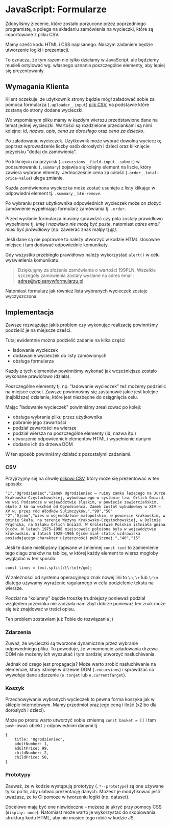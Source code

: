 # JavaScript: Formularze

Zdobyliśmy zlecenie, które zostało porzucone przez poprzedniego programistę, a polega na składaniu zamówienia na wycieczki, które są importowane z pliku CSV.

Mamy cześć kodu HTML i CSS napisanego. Naszym zadaniem będzie utworzenie logiki i prezentacji. 

To oznacza, że tym razem nie tylko działamy w JavaScript, ale będziemy musieli ostylować wg. własnego uznania poszczególne elementy, aby lepiej się prezentowanły.

## Wymagania Klienta

Klient oczekuje, że użytkownik strony będzie mógł załadować sobie za pomoca formularza (`.uploader__input`) [plik CSV](https://pl.wikipedia.org/wiki/CSV_(format_pliku)), na podstawie które zostaną do strony dodane wycieczki.

We wspomianym pliku mamy w każdym wierszu przedstawione dane na temat jednej wycieczki. Wartości są rozdzielone przeciankami są nimi kolejno: *id*, *nazwa*, *opis*, *cena za dorosłego* oraz *cena za dziecko*.

Po załadowaniu wycieczek. Użytkownik może wybrać dowolną wycieczkę poprzez wprowadzenie liczby osób dorosłych i dzieci oraz kliknięcie przycisku "dodaj do zamówienia".

Po kliknięciu na przycisk (`.excursions__field-input--submit`) w podsumowaniu (`.summary`) pojawia się kolejny element na liscie, który zawiera wybrane elmenty. Jednocześnie cena za całość (`.order__total-price-value`) ulega zmianie.

Każda zamówienona wycieczka może zostać usunięta z listy klikając w odpowiedni element tj. `.summary__btn-remove`.

Po wybraniu przez użytkownika odpowiednich wycieczek może on złożyć zamówienie wypełniając formularz zamówiania tj. `.order`.

Przed wysłanie formularza musimy sprawdzić czy pola zostały prawidłowo wypełnione tj. *Imię i nazwisko nie możę być puste*, natomiast *adres email musi być prawidłowy* (np. zawierać znak małpy tj *@)*.

Jeśli dane są nie poprawne to należy utworzyć w kodzie HTML stosowne miejsce i tam dodawać odpowiednie komunikaty.

Gdy wszystko przebiegło prawidłowo należy wykorzystać `alert()` w celu wyświetlenia komunikatu: 

> Dziękujęmy za złożenie zamówienia o wartości 199PLN. Wszelkie szczegóły zamówienia zostały wysłane na adres email: adres@wpisanywformularzu.pl.

Natomiast formularz jak również lista wybranych wycieczek zostaje wyczyszczona. 

## Implementacja

Zawsze rozwiązując jakiś problem czy wykonując realizację powinniśmy podzielić je na miejscze cześci.

Tutaj ewidentnie można podzielić zadanie na kilka części

* ładowanie wycieczek
* dodawanie wycieczek do listy zamówionych
* obsługa formularza

Każdy z tych elementów powinniśmy wykonać jak wcześniejsze zostało wykonane prawidłowo (działa).

Poszczególne elementy tj. np. "ładowanie wycieczek" też możemy podzielić na miejsce cześci. Zawsze powinnośmy się zastanowić jakie jest kolejne (najbliższe) działanie, które jest niezbędne do osiągnięcia celu.

Mając "ładowanie wycieczek" powinniśmy zrealizować po koleji:
* obsługa wybrania pliku przez użytkownika
* pobranie jego zawartości
* podział zawartości na wiersze
* podział wiersza na poszczególne elementy (id, nazwa itp.)
* utworzenie odpowiednich elementów HTML i wypełnienie danymi
* dodanie ich do drzewa DOM

W ten sposób powinniśmy działać z pozostałymi zadaniami.

### CSV

Przyjrzyjmy się na chwilę [plikowi CSV](./example.csv), który może się prezentować w ten sposób:

```
"1","Ogrodzieniec","Zamek Ogrodzieniec – ruiny zamku leżącego na Jurze Krakowsko-Częstochowskiej, wybudowanego w systemie tzw. Orlich Gniazd, we wsi Podzamcze w województwie śląskim, w powiecie zawierciańskim, około 2 km na wschód od Ogrodzieńca. Zamek został wybudowany w XIV – XV w. przez ród Włodków Sulimczyków.","99","50"
"2","Ojców","wieś w województwie małopolskim, w powiecie krakowskim, w gminie Skała, na terenie Wyżyny Krakowsko-Częstochowskiej, w Dolinie Prądnika, na Szlaku Orlich Gniazd. W Królestwie Polskim istniała gmina Ojców. W latach 1975–1998 miejscowość położona była w województwie krakowskim. W latach 1928–1966 Ojców miał status uzdrowiska posiadającego charakter użyteczności publicznej.","40","15"
```

Jeśli te dane mielibyśmy zapisane w zmiennej `const text` to zamienienie tego ciagu znaków na tablicę, w której każdy element to wiersz mogłoby wyglądać w ten sposób:

```
const lines = text.split(/[\r\n]+/gm);
```

W zależności od systemu operacyjnego znak nowej lini to `\n`, `\r` lub `\r\n` dlatego używamy wyrażenie ragularnego w celu podzielenie tekstu na wiersze.

Podział na "kolumny" będzie troszkę trudniejszy ponieważ podział względem przecinka nie zadziała nam zbyt dobrze ponieważ ten znak może się też znajdować w treści opisu.

Ten problem zostawiam już Tobie do rozwiązania ;)

### Zdarzenia

Zuważ, że wycieczki są tworzone dynamicznie przez wybranie odpowedniego pliku. To powoduje, że w momencie załadowania drzewa DOM nie możemy ich wyszukać i tym bardziej utworzyć nasłuchiwania.

Jednak od czego jest propagacja? Może warto zrobić nasłuchiwanie na elemencie, który istnieje w drzewie DOM (`.excursions`) i sprawdzać co wywołuje dane zdarzenie (`e.target` lub `e.currentTarget`).

### Koszyk

Przechowywanie wybranych wycieczek to pewna forma koszyka jak w sklepie internetowym. Mamy przedmiot oraz jego ceną i ilość (x2 bo dla dorosłych i dzieci).

Może po prostu warto utworzyć sobie zmienną `const basket = []` i tam `push`-ować obiekt z odpowiednimi danymi tj.

```
{
    title: 'Ogrodzieniec',
    adultNumber: 1,
    adultPrice: 99,
    childNumber: 2,
    childPrice: 50,
}
```

### Prototypy

Zauważ, że w kodzie wystąpują prototypy (`.*--prototype`) są one używane tylko po to, aby ułatwić prezentację danych. Możesz je modyfikować jeśli uważasz, że to Ci pomoże w tworzeniu logiki (np. dataset).

Docelowo mają być one niewidoczne - możesz je ukryć przy pomocy CSS (`display: none`). Natomiast może warto je wykorzystać do skopiowania struktury kodu HTML, aby nie musieć tego robić w kodzie JS.




